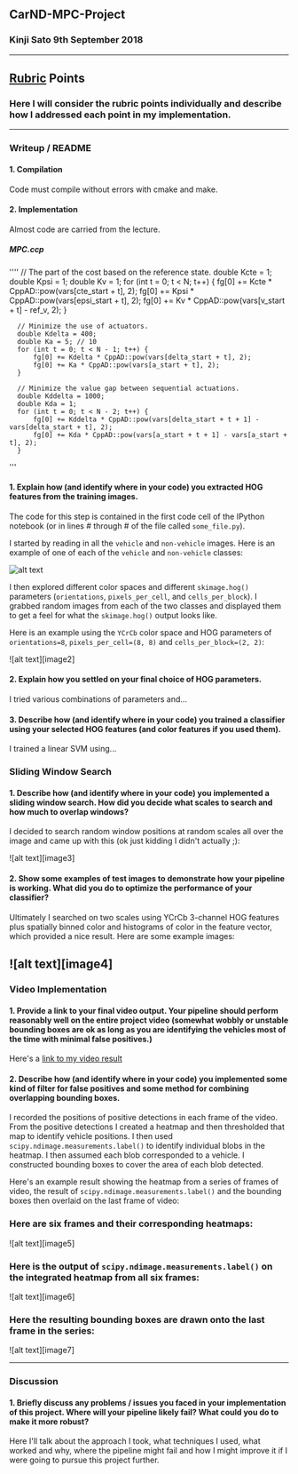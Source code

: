 ## CarND-MPC-Project
### Kinji Sato  9th September 2018

---

[//]: # (Image References)
[image1]: ./examples/car_not_car.png
[video1]: ./project_video.mp4

## [Rubric](https://review.udacity.com/#!/rubrics/896/view) Points
### Here I will consider the rubric points individually and describe how I addressed each point in my implementation.  

---
### Writeup / README

#### 1. Compilation

Code must compile without errors with cmake and make.

#### 2. Implementation

Almost code are carried from the lecture.

##### MPC.ccp
''''
      // The part of the cost based on the reference state.
      double Kcte = 1;
      double Kpsi = 1;
      double Kv = 1;
      for (int t = 0; t < N; t++) {
          fg[0] += Kcte * CppAD::pow(vars[cte_start + t], 2);
          fg[0] += Kpsi * CppAD::pow(vars[epsi_start + t], 2);
          fg[0] += Kv * CppAD::pow(vars[v_start + t] - ref_v, 2);
      }

      // Minimize the use of actuators.
      double Kdelta = 400;
      double Ka = 5; // 10
      for (int t = 0; t < N - 1; t++) {
          fg[0] += Kdelta * CppAD::pow(vars[delta_start + t], 2);
          fg[0] += Ka * CppAD::pow(vars[a_start + t], 2);
      }
      
      // Minimize the value gap between sequential actuations.
      double Kddelta = 1000;
      double Kda = 1;
      for (int t = 0; t < N - 2; t++) {
          fg[0] += Kddelta * CppAD::pow(vars[delta_start + t + 1] - vars[delta_start + t], 2);
          fg[0] += Kda * CppAD::pow(vars[a_start + t + 1] - vars[a_start + t], 2);
      }
'''

#### 1. Explain how (and identify where in your code) you extracted HOG features from the training images.

The code for this step is contained in the first code cell of the IPython notebook (or in lines # through # of the file called `some_file.py`).  

I started by reading in all the `vehicle` and `non-vehicle` images.  Here is an example of one of each of the `vehicle` and `non-vehicle` classes:

![alt text][image1]

I then explored different color spaces and different `skimage.hog()` parameters (`orientations`, `pixels_per_cell`, and `cells_per_block`).  I grabbed random images from each of the two classes and displayed them to get a feel for what the `skimage.hog()` output looks like.

Here is an example using the `YCrCb` color space and HOG parameters of `orientations=8`, `pixels_per_cell=(8, 8)` and `cells_per_block=(2, 2)`:


![alt text][image2]

#### 2. Explain how you settled on your final choice of HOG parameters.

I tried various combinations of parameters and...

#### 3. Describe how (and identify where in your code) you trained a classifier using your selected HOG features (and color features if you used them).

I trained a linear SVM using...

### Sliding Window Search

#### 1. Describe how (and identify where in your code) you implemented a sliding window search.  How did you decide what scales to search and how much to overlap windows?

I decided to search random window positions at random scales all over the image and came up with this (ok just kidding I didn't actually ;):

![alt text][image3]

#### 2. Show some examples of test images to demonstrate how your pipeline is working.  What did you do to optimize the performance of your classifier?

Ultimately I searched on two scales using YCrCb 3-channel HOG features plus spatially binned color and histograms of color in the feature vector, which provided a nice result.  Here are some example images:

![alt text][image4]
---

### Video Implementation

#### 1. Provide a link to your final video output.  Your pipeline should perform reasonably well on the entire project video (somewhat wobbly or unstable bounding boxes are ok as long as you are identifying the vehicles most of the time with minimal false positives.)
Here's a [link to my video result](./project_video.mp4)


#### 2. Describe how (and identify where in your code) you implemented some kind of filter for false positives and some method for combining overlapping bounding boxes.

I recorded the positions of positive detections in each frame of the video.  From the positive detections I created a heatmap and then thresholded that map to identify vehicle positions.  I then used `scipy.ndimage.measurements.label()` to identify individual blobs in the heatmap.  I then assumed each blob corresponded to a vehicle.  I constructed bounding boxes to cover the area of each blob detected.  

Here's an example result showing the heatmap from a series of frames of video, the result of `scipy.ndimage.measurements.label()` and the bounding boxes then overlaid on the last frame of video:

### Here are six frames and their corresponding heatmaps:

![alt text][image5]

### Here is the output of `scipy.ndimage.measurements.label()` on the integrated heatmap from all six frames:
![alt text][image6]

### Here the resulting bounding boxes are drawn onto the last frame in the series:
![alt text][image7]



---

### Discussion

#### 1. Briefly discuss any problems / issues you faced in your implementation of this project.  Where will your pipeline likely fail?  What could you do to make it more robust?

Here I'll talk about the approach I took, what techniques I used, what worked and why, where the pipeline might fail and how I might improve it if I were going to pursue this project further.  


